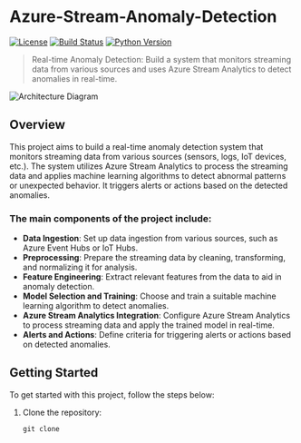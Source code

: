 # Azure-Stream-Anomaly-Detection

[![License](https://img.shields.io/badge/license-MIT-blue.svg)](LICENSE)
[![Build Status](https://img.shields.io/travis/{username}/{repository}.svg)](https://travis-ci.org/{username}/{repository})
[![Python Version](https://img.shields.io/badge/python-3.7%2B-blue.svg)](https://www.python.org/downloads/release/python-370/)

> Real-time Anomaly Detection: Build a system that monitors streaming data from various sources and uses Azure Stream Analytics to detect anomalies in real-time.

![Architecture Diagram](architectural_diagram.png)

## Overview

This project aims to build a real-time anomaly detection system that monitors streaming data from various sources (sensors, logs, IoT devices, etc.). The system utilizes Azure Stream Analytics to process the streaming data and applies machine learning algorithms to detect abnormal patterns or unexpected behavior. It triggers alerts or actions based on the detected anomalies.

### The main components of the project include:

- **Data Ingestion**: Set up data ingestion from various sources, such as Azure Event Hubs or IoT Hubs.
- **Preprocessing**: Prepare the streaming data by cleaning, transforming, and normalizing it for analysis.
- **Feature Engineering**: Extract relevant features from the data to aid in anomaly detection.
- **Model Selection and Training**: Choose and train a suitable machine learning algorithm to detect anomalies.
- **Azure Stream Analytics Integration**: Configure Azure Stream Analytics to process streaming data and apply the trained model in real-time.
- **Alerts and Actions**: Define criteria for triggering alerts or actions based on detected anomalies.

## Getting Started

To get started with this project, follow the steps below:

1. Clone the repository:

   ```shell
   git clone 

